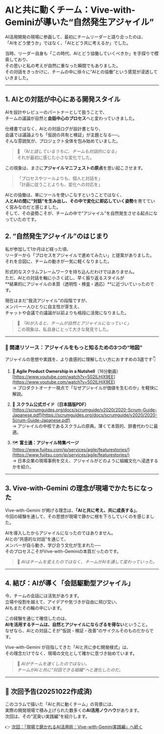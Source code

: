 # AIと共に動くチーム：Vive-with-Geminiが導いた“自然発生アジャイル”

AI活用開発の現場に参画して、最初にチームリーダーと語り合ったのは、  
「AIをどう使うか」ではなく、「AIとどう共に考えるか」でした。  

当時、リーダー自身も「この時代、AIとどう協働していくべきか」を手探りで模索しており、  
その思いと私の考えが自然に重なった瞬間でもありました。  
その対話をきっかけに、チームの中に徐々に“AIとの協働”という感覚が浸透していきました。

---

## 1. AIとの対話が中心にある開発スタイル

AIを設計やレビューのパートナーとして扱うことで、  
チームの議論が自然と**会話中心のプロセス**へと変わっていきました。  

仕様書ではなく、AIとの対話ログが設計書となり、  
会議では議論よりも「仮説の共有と検証」が主題となる──。  
そんな雰囲気が、プロジェクト全体を包み始めていました。  

> 💬 *「AIと話しているうちに、チームも対話的になる」*  
それが最初に感じた小さな変化でした。  

この現象は、まさに**アジャイルマニフェストの原点**を思い起こさせます。  
> 「プロセスやツールよりも、個人と対話を」  
> 「計画に従うことよりも、変化への対応を」  

AIとの協働は、単にツールを使いこなすということではなく、  
**人とAIの間に“対話”を生み出し、その中で変化に即応していく姿勢**を育てていく営みなのだと感じました。  
そして、その姿勢こそが、チームの中で“アジャイル”を自然発生させる起点になっていたのです。


## 2. “自然発生アジャイル”のはじまり

私が参加して1か月ほど経った頃、  
リーダーから「プロセスをアジャイルで進めてみたい」と提案がありました。  
それを合図に、チームの動きが一気に軽くなりました。  

形式的なスクラムフレームワークを持ち込んだわけではありません。  
ただ、AIとの対話を軸に小さく試し、早く振り返るスタイルが  
**結果的にアジャイルの本質（透明性・検査・適応）**に近づいていったのです。  

現在はまだ“我流アジャイル”の段階ですが、  
メンバー一人ひとりに自主性が芽生え、  
チャットや会議での議論が以前よりも格段に活発になりました。  

> 💬 *「AIが入ると、チームが自然とアジャイルになっていく」*  
この現象は、私自身にとって大きな発見でした。

---

### 🔗 関連リソース：アジャイルをもっと知るための3つの“地図”
アジャイルの思想や実践を、より直感的に理解したい方におすすめの3選です👇

1. 🎥 **Agile Product Ownership in a Nutshell**（16分動画）  
   [https://www.youtube.com/watch?v=502ILHjX9EE](https://www.youtube.com/watch?v=502ILHjX9EE)  
   → プロダクトオーナー視点で「なぜアジャイルが価値を生むのか」を軽快に解説。  

2. 📘 **スクラム公式ガイド（日本語版PDF）**  
   [https://scrumguides.org/docs/scrumguide/v2020/2020-Scrum-Guide-Japanese.pdf](https://scrumguides.org/docs/scrumguide/v2020/2020-Scrum-Guide-Japanese.pdf)  
   → アジャイルの中核であるスクラムの原典。薄くて本質的、辞書代わりに最適。  

3. 🗺️ **富士通：アジャイル特集ページ**  
   [https://www.fujitsu.com/jp/services/agile/featurestories/](https://www.fujitsu.com/jp/services/agile/featurestories/)  
   → 日本企業の現場事例を交え、アジャイルがどのように組織文化へ浸透するかを紹介。  

---

## 3. Vive-with-Gemini の理念が現場でかたちになった

Vive-with-Gemini が掲げる理念は、**「AIと共に考え、共に成長する」**。  
今回の経験を通して、その思想が現場で静かに根を下ろしていくのを感じました。  

AIを導入したからアジャイルになったのではありません。  
AIとの“共感的な対話”を通じて、  
メンバーが自ら動き、学び合う文化が生まれた──  
そのプロセスこそがVive-with-Geminiの本質だったのです。

> 💬 *AIはチームを変えたのではなく、チームがAIを通して変わっていった。*

---

## 4. 結び：AIが導く「会話駆動型アジャイル」

今、チームの会話には活気があります。  
立場や役割を越えて、アイデアや気づきが自由に飛び交い、  
AIもまたその輪の中にいます。  

この経験を通じて確信したのは、  
**AIを活用するチームは、自然とアジャイルにならざるを得ない**ということ。  
なぜなら、AIとの対話こそが“仮説・検証・改善”のサイクルそのものだからです。  

Vive-with-Gemini が目指してきた「AIと共に歩む開発様式」は、  
その理念だけでなく、現場の文化として確かに息づき始めています。

> 💬 *AIがチームを速くしたのではない。  
チームがAIと共に“対話できる組織”へと進化したのだ。*

---

## 🔗 次回予告(20251022作成済)

このコラムで描いた「AIと共に動くチーム」の背景には、  
実際の開発現場で積み上げられた数多くの**AI活用ノウハウ**があります。  
次回は、その“泥臭い実践編”を紹介します。  

👉 [次回：「現場で磨かれるAI活用術：Vive-with-Gemini実践編」へ続く](./ai-agile-vive-with-gemini-extended)
